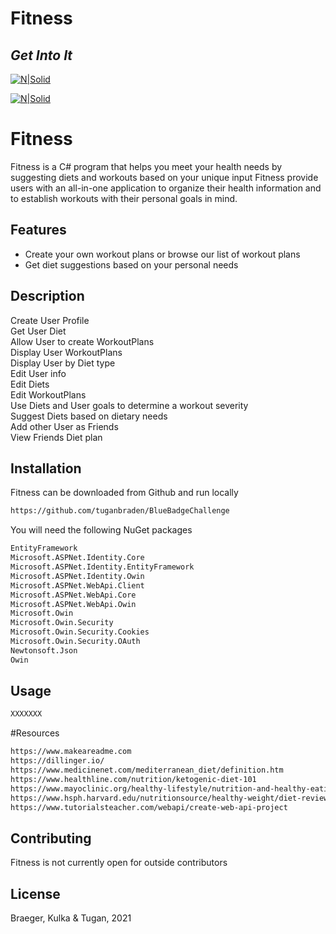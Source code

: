 # Fitness
## _Get Into It_

[![N|Solid](https://upload.wikimedia.org/wikipedia/commons/thumb/9/99/Unofficial_JavaScript_logo_2.svg/240px-Unofficial_JavaScript_logo_2.svg.png)](https://www.javascript.com/)

[![N|Solid](https://upload.wikimedia.org/wikipedia/commons/thumb/9/91/Octicons-mark-github.svg/240px-Octicons-mark-github.svg.png)](https://github.com/tuganbraden/BlueBadgeChallenge)

# Fitness

Fitness is a C# program that helps you meet your health needs by suggesting diets and workouts based on your unique input
Fitness provide users with an all-in-one application to organize their health information and to establish workouts with their personal goals in mind.

## Features
- Create your own workout plans or browse our list of workout plans
- Get diet suggestions based on your personal needs

## Description
Create User Profile  
Get User Diet  
Allow User to create WorkoutPlans  
Display User WorkoutPlans  
Display User by Diet type  
Edit User info  
Edit Diets  
Edit WorkoutPlans  
Use Diets and User goals to determine a workout severity  
Suggest Diets based on dietary needs  
Add other User as Friends  
View Friends Diet plan  

## Installation

Fitness can be downloaded from Github and run locally 

```bash
https://github.com/tuganbraden/BlueBadgeChallenge
```
You will need the following NuGet packages
```bash
EntityFramework
Microsoft.ASPNet.Identity.Core
Microsoft.ASPNet.Identity.EntityFramework
Microsoft.ASPNet.Identity.Owin
Microsoft.ASPNet.WebApi.Client
Microsoft.ASPNet.WebApi.Core
Microsoft.ASPNet.WebApi.Owin
Microsoft.Owin
Microsoft.Owin.Security
Microsoft.Owin.Security.Cookies
Microsoft.Owin.Security.OAuth
Newtonsoft.Json
Owin
```

## Usage

```bash
XXXXXXX
```
#Resources
```bash
https://www.makeareadme.com  
https://dillinger.io/
https://www.medicinenet.com/mediterranean_diet/definition.htm
https://www.healthline.com/nutrition/ketogenic-diet-101
https://www.mayoclinic.org/healthy-lifestyle/nutrition-and-healthy-eating/in-depth/dash-diet/art-20047110#:~:text=Dietary%20Approaches%20to%20Stop%20Hypertension,that%20help%20lower%20blood%20pressure.
https://www.hsph.harvard.edu/nutritionsource/healthy-weight/diet-reviews/paleo-diet/
https://www.tutorialsteacher.com/webapi/create-web-api-project
```

## Contributing
Fitness is not currently open for outside contributors 

## License
Braeger, Kulka & Tugan, 2021